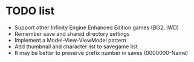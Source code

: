 # TODO list

- Support other Infinity Engine Enhanced Edition games (BG2, IWD)
- Remember save and shared directory settings
- Implement a Model-View-ViewModel pattern
- Add thumbnail and character list to savegame list
- It may be better to preserve prefix number in saves (0000000-Name)

